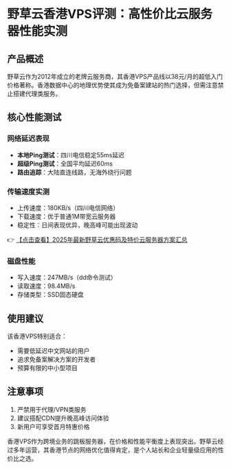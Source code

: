 # 野草云香港VPS评测：高性价比云服务器性能实测

## 产品概述
野草云作为2012年成立的老牌云服务商，其香港VPS产品线以38元/月的超低入门价格著称。香港数据中心的地理优势使其成为免备案建站的热门选择，但需注意禁止搭建代理类服务。

## 核心性能测试

### 网络延迟表现
- **本地Ping测试**：四川电信稳定55ms延迟
- **超级Ping测试**：全国平均延迟60ms
- **路由追踪**：大陆直连线路，无海外绕行问题

### 传输速度实测
- 上传速度：180KB/s（四川电信网络）
- 下载速度：优于普通1M带宽云服务器
- 稳定性：日间表现优异，晚高峰可能出现波动

👉 [【点击查看】2025年最新野草云优惠码及特价云服务器方案汇总](https://bit.ly/yecaoyun)

### 磁盘性能
- 写入速度：247MB/s（dd命令测试）
- 读取速度：98.4MB/s
- 存储类型：SSD固态硬盘

## 使用建议
该香港VPS特别适合：
- 需要低延迟中文网站的用户
- 追求免备案解决方案的开发者
- 预算有限的中小型项目

## 注意事项
1. 严禁用于代理/VPN类服务
2. 建议搭配CDN提升晚高峰访问体验
3. 新用户可享受首月特惠价格

香港VPS作为跨境业务的跳板服务器，在价格和性能平衡度上表现突出。野草云经过多年运营，其香港节点的网络优化值得肯定，是个人站长和企业轻量级应用的性价比之选。